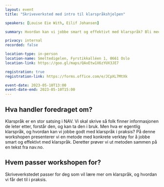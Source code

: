 ```yaml
---
layout: event
title: "Skriveverksted med intro til klarspråkshjelpen"

speakers: [Louise Eie With, Eilif Johansen]

summary: Hvordan kan vi jobbe smart og effektivt med klarspråk? Bli med på praktisk skriveverksted!

privacy: internal
recorded: false

location-type: in-person
location-name: Smeltedigelen, Fyrstikkalléen 1, 0661 Oslo
location-link: https://goo.gl/maps/QAxEtw1X6zYUX3JE7

registration: true
registration-link: https://forms.office.com/e/JCpXL7MtXk

event-date: 2023-05-10T13:00
event-date-end: 2023-05-10T15:00
---
```


## Hva handler foredraget om?
Klarspråk er en stor satsing i NAV. Vi skal skrive så folk finner informasjonen de leter etter, forstår den, og kan ta den i bruk. Men hva er egentlig klarspråk, og hvordan kan vi jobbe godt med klarspråk i praksis? På denne workshopen presenterer vi en metode med konkrete verktøy for å jobbe smart og effektivt med klarspråk. Deretter prøver vi ut metoden sammen på en tekst fra nav.no.

## Hvem passer workshopen for?
Skriveverkstedet passer for deg som vil lære mer om klarspråk, og hvordan vi får det til i praksis.
